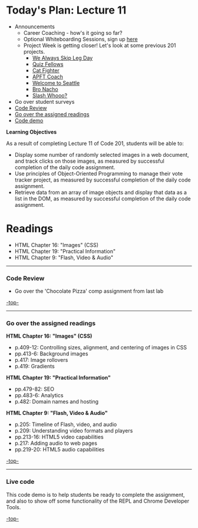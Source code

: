 <a id="top"></a>
# Today's Plan: Lecture 11

- Announcements
  - Career Coaching - how's it going so far?
  - Optional Whiteboarding Sessions, sign up [here](https://docs.google.com/spreadsheets/d/1QVPPTOWYY4-9hR-cHc0qk_7_lxpdody_pdVTTpKvS3E/edit#gid=0)
  - Project Week is getting closer! Let's look at some previous 201 projects.
    - [We Always Skip Leg Day](http://workoutchooser.site/)
    - [Quiz Fellows](https://ccloops.github.io/quiz-fellows/index.html)
    - [Cat Fighter](http://catfight.me/)
    - [APFT Coach](https://queenskid.github.io/APFT-Coach/)
    - [Welcome to Seattle](http://peterbreen.github.io/welcome-to-seattle/)
    - [Bro Nacho](http://bronacho.com/)
    - [Slash Whooo?](http://wohlfea.github.io/cup-game/)
- Go over student surveys
- [Code Review](#codereview)
- [Go over the assigned readings](#readings)
- [Code demo](#code)

**Learning Objectives**

As a result of completing Lecture 11 of Code 201, students will be able to:
- Display some number of randomly selected images in a web document, and track clicks on those images, as measured by successful completion of the daily code assignment.
- Use principles of Object-Oriented Programming to manage their vote tracker project, as measured by successful completion of the daily code assignment.
- Retrieve data from an array of image objects and display that data as a list in the DOM, as measured by successful completion of the daily code assignment.

# Readings

- HTML Chapter 16: "Images" (CSS)
- HTML Chapter 19: "Practical Information"
- HTML Chapter 9: "Flash, Video & Audio"

---

<a id="codereview"></a>
### Code Review

- Go over the 'Chocolate Pizza' comp assignment from last lab

[-top-](#top)

---

<a id="readings"></a>
### Go over the assigned readings

**HTML Chapter 16: "Images" (CSS)**

- p.409-12: Controlling sizes, alignment, and centering of images in CSS
- pp.413-6: Background images
- p.417: Image rollovers
- p.419: Gradients

**HTML Chapter 19: "Practical Information"**

- pp.479-82: SEO
- pp.483-6: Analytics
- p.482: Domain names and hosting

**HTML Chapter 9: "Flash, Video & Audio"**

- p.205: Timeline of Flash, video, and audio
- p.209: Understanding video formats and players
- pp.213-16: HTML5 video capabilities
- p.217: Adding audio to web pages
- pp.219-20: HTML5 audio capabilities

[-top-](#top)

---

<a id="code"></a>
### Live code

This code demo is to help students be ready to complete the assignment, and also to show off some functionality of the REPL and Chrome Developer Tools.

[-top-](#top)
